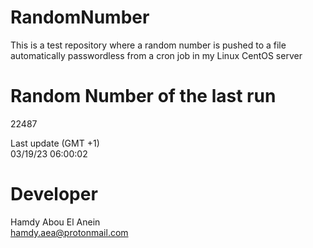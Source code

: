 # RandomNumber    
This is a test repository where a random number is pushed to a file automatically passwordless from a cron job in my Linux CentOS server    
# Random Number of the last run   
22487
      
Last update (GMT +1)    
03/19/23 06:00:02
# Developer    
Hamdy Abou El Anein   
hamdy.aea@protonmail.com
